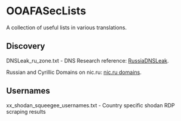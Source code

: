 # OOAFASecLists

A collection of useful lists in various translations.

## Discovery

DNSLeak_ru_zone.txt - DNS Research reference: [RussiaDNSLeak](https://github.com/mandatoryprogrammer/RussiaDNSLeak).

Russian and Cyrillic Domains on nic.ru: [nic.ru domains](https://www.nic.ru/en/catalog/domains/russian-and-cyrillic/).

## Usernames

xx_shodan_squeegee_usernames.txt - Country specific shodan RDP scraping results